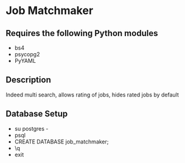 Job Matchmaker
=======

## Requires the following Python modules

 * bs4
 * psycopg2
 * PyYAML

## Description

Indeed multi search, allows rating of jobs, hides rated jobs by default

## Database Setup

 * su postgres -
 * psql
 * CREATE DATABASE job_matchmaker;
 * \q
 * exit



